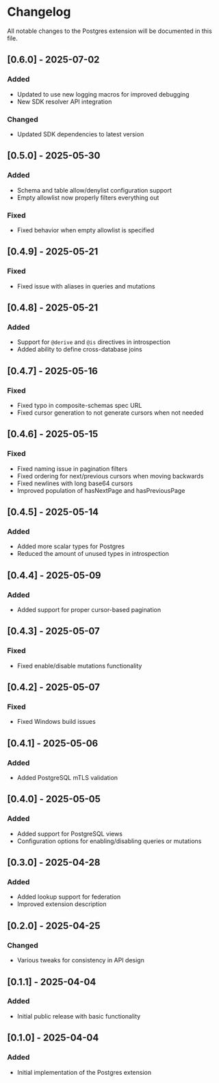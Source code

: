 # Changelog

All notable changes to the Postgres extension will be documented in this file.

## [0.6.0] - 2025-07-02

### Added
- Updated to use new logging macros for improved debugging
- New SDK resolver API integration

### Changed
- Updated SDK dependencies to latest version

## [0.5.0] - 2025-05-30

### Added
- Schema and table allow/denylist configuration support
- Empty allowlist now properly filters everything out

### Fixed
- Fixed behavior when empty allowlist is specified

## [0.4.9] - 2025-05-21

### Fixed
- Fixed issue with aliases in queries and mutations

## [0.4.8] - 2025-05-21

### Added
- Support for `@derive` and `@is` directives in introspection
- Added ability to define cross-database joins

## [0.4.7] - 2025-05-16

### Fixed
- Fixed typo in composite-schemas spec URL
- Fixed cursor generation to not generate cursors when not needed

## [0.4.6] - 2025-05-15

### Fixed
- Fixed naming issue in pagination filters
- Fixed ordering for next/previous cursors when moving backwards
- Fixed newlines with long base64 cursors
- Improved population of hasNextPage and hasPreviousPage

## [0.4.5] - 2025-05-14

### Added
- Added more scalar types for Postgres
- Reduced the amount of unused types in introspection

## [0.4.4] - 2025-05-09

### Added
- Added support for proper cursor-based pagination

## [0.4.3] - 2025-05-07

### Fixed
- Fixed enable/disable mutations functionality

## [0.4.2] - 2025-05-07

### Fixed
- Fixed Windows build issues

## [0.4.1] - 2025-05-06

### Added
- Added PostgreSQL mTLS validation

## [0.4.0] - 2025-05-05

### Added
- Added support for PostgreSQL views
- Configuration options for enabling/disabling queries or mutations

## [0.3.0] - 2025-04-28

### Added
- Added lookup support for federation
- Improved extension description

## [0.2.0] - 2025-04-25

### Changed
- Various tweaks for consistency in API design

## [0.1.1] - 2025-04-04

### Added
- Initial public release with basic functionality

## [0.1.0] - 2025-04-04

### Added
- Initial implementation of the Postgres extension
